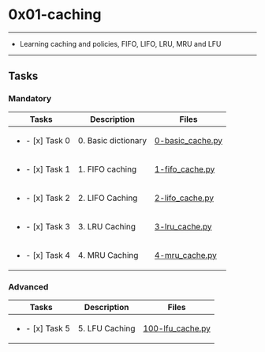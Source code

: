 # 0x01-caching

---

* Learning caching and policies, FIFO, LIFO, LRU, MRU and LFU

---

## Tasks

### Mandatory

| Tasks | Description | Files |
| ----- | ----- | ----- |
| <ul><li> - [x] Task 0 </li></ul> | 0. Basic dictionary | [0-basic_cache.py](0-basic_cache.py) |
| <ul><li> - [x] Task 1 </li></ul> | 1. FIFO caching | [1-fifo_cache.py](1-fifo_cache.py) |
| <ul><li> - [x] Task 2 </li></ul> | 2. LIFO Caching | [2-lifo_cache.py](2-lifo_cache.py) |
| <ul><li> - [x] Task 3 </li></ul> | 3. LRU Caching | [3-lru_cache.py](3-lru_cache.py) |
| <ul><li> - [x] Task 4 </li></ul> | 4. MRU Caching | [4-mru_cache.py](4-mru_cache.py) |

### Advanced

| Tasks | Description | Files |
| ----- | ----- | ----- |
| <ul><li> - [x] Task 5 </li></ul> | 5. LFU Caching | [100-lfu_cache.py](100-lfu_cache.py) |
